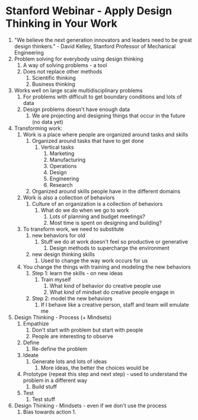 # Stanford Webinar - Apply Design Thinking in Your Work #
1. "We believe the next generation innovators and leaders need to be great design thinkers." - David Kelley, Stanford Professor of Mechanical Engineering
2. Problem solving for everybody using design thinking
	1. A way of solving problems - a tool
	2. Does not replace other methods
		1. Scientific thinking
		2. Business thinking
3. Works well on large scale multidisciplinary problems
	1. For problems with difficult to get boundary conditions and lots of data
	2. Design problems doesn't have enough data
		1. We are projecting and designing things that occur in the future (no data yet)
4. Transforming work:
	1. Work is a place where people are organized around tasks and skills
		1. Organized around tasks that have to get done
			1. Vertical tasks
				1. Marketing
				2. Manufacturing
				3. Operations
				4. Design
				5. Engineering
				6. Research
		2. Organized around skills people have in the different domains
	2. Work is also a collection of behaviors
		1. Culture of an organization is a collection of behaviors
			1. What do we do when we go to work
				1. Lots of planning and budget meetings?
				2. Most time is spent on designing and building?
	3. To transform work, we need to substitute
		1. new behaviors for old
			1. Stuff we do at work doesn't feel so productive or generative
				1. Design methods to supercharge the environment
		2. new design thinking skills
			1. Used to change the way work occurs for us
	4. You change the things with training and modeling the new behaviors
		1. Step 1: learn the skills - on new ideas
			1. Train myself
				1. What kind of behavior do creative people use
				2. What kind of mindset do creative people engage in
		2. Step 2: model the new behaviors
			1. If I behave like a creative person, staff and team will emulate me
5. Design Thinking - Process (+ Mindsets)
	1. Empathize
		1. Don't start with problem but start with people
		2. People are interesting to observe
	2. Define
		1. Re-define the problem
	3. Ideate
		1. Generate lots and lots of ideas
			1. More ideas, the better the choices would be
	4. Prototype (repeat this step and next step) - used to understand the problem in a different way
		1. Build stuff
	5. Test
		1. Test stuff
6. Design Thinking - Mindsets - even if we don't use the process
	1. Bias towards action
		1. 
